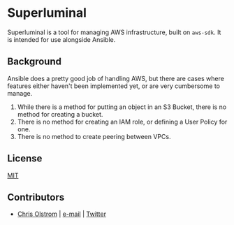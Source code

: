 Superluminal
============

Superluminal is a tool for managing AWS infrastructure, built on ```aws-sdk```. It is intended for use alongside Ansible.

Background
----------

Ansible does a pretty good job of handling AWS, but there are cases where features either haven't been implemented yet, or are very cumbersome to manage.

1. While there is a method for putting an object in an S3 Bucket, there is no method for creating a bucket.
2. There is no method for creating an IAM role, or defining a User Policy for one.
3. There is no method to create peering between VPCs.

License
-------
[MIT](https://tldrlegal.com/license/mit-license)

Contributors
------------
* [Chris Olstrom](https://colstrom.github.io/) | [e-mail](mailto:chris@olstrom.com) | [Twitter](https://twitter.com/ChrisOlstrom)
